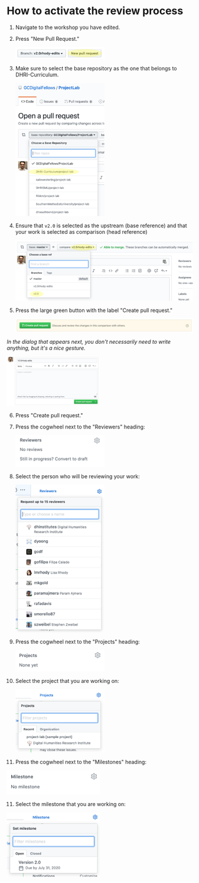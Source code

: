 # How to activate the review process

1. Navigate to the workshop you have edited.

2. Press "New Pull Request."

   <img src="images/new-pull-request.png" width="50%" alt="Finding the New Pull Request button on GitHub" />

3. Make sure to select the base repository as the one that belongs to DHRI-Curriculum.

   <img src="images/base-repository.png" width="50%" alt="Finding the correct base repository on GitHub" />

4. Ensure that `v2.0` is selected as the upstream (base reference) and that your work is selected as comparison (head reference)

   ![Finding the correct base repository on GitHub](images/upstream.png)

5. Press the large green button with the label "Create pull request."

   ![Button that creates a pull request on GitHub](images/pull-request-button.png)

_In the dialog that appears next, you don't necessarily need to write anything, but it's a nice gesture._

<img src="images/pull-request-form.png" width="50%" alt="Pull request form to fill out" />

6. Press "Create pull request."

7. Press the cogwheel next to the "Reviewers" heading:

   <img src="images/select-reviewers-1.png" width="50%" alt="Finding cogwheel next to Reviewers" />

7. Select the person who will be reviewing your work:

   <img src="images/select-reviewers-2.png" width="50%" alt="Selecting reviewers from dropdown menu" />

8. Press the cogwheel next to the "Projects" heading:

   <img src="images/select-project-1.png" width="50%" alt="Finding cogwheel next to Projects" />

9. Select the project that you are working on:

   <img src="images/select-project-2.png" width="50%" alt="Selecting project from dropdown menu" />

10. Press the cogwheel next to the "Milestones" heading:

   <img src="images/select-milestone-1.png" width="50%" alt="Finding cogwheel next to Milestones" />

11. Select the milestone that you are working on:

   <img src="images/select-milestone-2.png" width="50%" alt="Selecting milestone from dropdown menu" />
